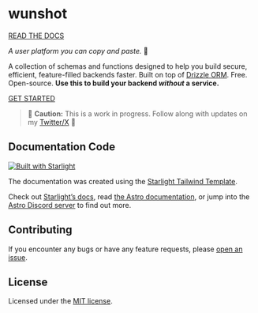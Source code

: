 # wunshot

[READ THE DOCS](https://www.wunshot.io/)

_A user platform you can copy and paste._ 👤

A collection of schemas and functions designed to help you build secure, efficient, feature-filled backends faster. Built on top of [Drizzle ORM](https://orm.drizzle.team/docs/overview). Free. Open-source. **Use this to build your backend _without_ a service.**

[GET STARTED](https://www.wunshot.io/getting-started/prerequisites)

> 🚧 **Caution:** This is a work in progress. Follow along with updates on my [Twitter/X](https://x.com/lotap_dev) 🚧

## Documentation Code

[![Built with Starlight](https://astro.badg.es/v2/built-with-starlight/tiny.svg)](https://starlight.astro.build)

The documentation was created using the [Starlight Tailwind Template](https://starlight.astro.build/guides/css-and-tailwind/#tailwind-css).

Check out [Starlight’s docs](https://starlight.astro.build/), read [the Astro documentation](https://docs.astro.build), or jump into the [Astro Discord server](https://astro.build/chat) to find out more.

## Contributing

If you encounter any bugs or have any feature requests, please [open an issue](https://github.com/lotap/wunshot/issues/new).

## License

Licensed under the [MIT license](https://github.com/lotap/wunshot/blob/main/LICENSE).
